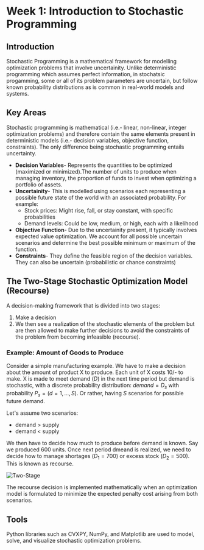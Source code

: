 # Week 1: Introduction to Stochastic Programming

## Introduction
Stochastic Programming is a mathematical framework for modelling optimization problems that involve uncertainity. Unlike deterministic programming which assumes perfect information, in stochatsic progamming, some or all of its problem parameters are uncertain, but follow known probability distributions as is common in real-world models and systems.

## Key Areas
Stochastic programming is mathematical (i.e.- linear, non-linear, integer optimization problems) and therefore contain the same elements present in deterministic models (i.e.- decision variables, objective function, constraints). The only difference being stochastic programming entails uncertainty.
  - **Decision Variables**- Represents the quantities to be optimized (maximized or minimized).The number of units to produce when managing inventory, the proportion of funds to invest when optimizing a portfolio of assets.
  - **Uncertainity**- This is modelled using scenarios each representing a possible future state of the world with an associated probability. For example:
      - Stock prices: Might rise, fall, or stay constant, with specific probabilities
      - Demand levels: Could be low, medium, or high, each with a likelihood
  - **Objective Function**- Due to the uncertainity present, it typically involves expected value optimization. We account for all possible uncertain scenarios and determine the best possible minimum or maximum of the function.
  - **Constraints**- They define the feasible region of the decision variables. They can also be uncertain (probabilistic or chance constraints)

## The Two-Stage Stochastic Optimization Model (Recourse)
A decision-making framework that is divided into two stages:
  1. Make a decision
  2. We then see a realization of the stochastic elements of the problem but are then allowed to make further decisions to avoid the constraints of the problem from becoming infeasible (recourse).

### Example: Amount of Goods to Produce
Consider a simple manufacturing example. We have to make a decision about the amount of product X to produce. Each unit of X costs 10/- to make. X is made to meet demand $(D)$ in the next time period but demand is stochastic, with a discrete probability distribution: $demand= D_s$ with probability $P_s= (d= 1, \dots, S)$. Or rather, having $S$ scenarios for possible future demand.

Let's assume two scenarios:
  - demand > supply
  - demand < supply

We then have to decide how much to produce before demand is known. Say we produced 600 units. Once next period dmeand is realized, we need to decide how to manage shortages $(D_1= 700)$ or excess stock $(D_2= 500)$. This is known as recourse.

![Two-Stage](https://people.brunel.ac.uk/~mastjjb/jeb/or/STOCH1.GIF)

The recourse decision is implemented mathematically when an optimization model is formulated to minimize the expected penalty cost arising from both scenarios. 

## Tools
Python libraries such as CVXPY, NumPy, and Matplotlib are used to model, solve, and visualize stochastic optimization problems.
